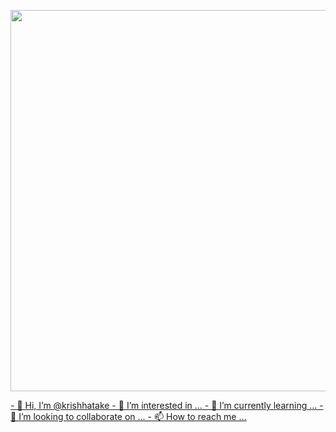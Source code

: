<p align="center">
   <a href="https://github.com/krshhatake">
    <img src="https://i.ibb.co/tMqfS6B/20220818-170839.jpg" width="610">
     
</p>
- 👋 Hi, I’m @krishhatake
- 👀 I’m interested in ...
- 🌱 I’m currently learning ...
- 💞️ I’m looking to collaborate on ...
- 📫 How to reach me ...

<!---
krishhatake/krishhatake is a ✨ special ✨ repository because its `README.md` (this file) appears on your GitHub profile.
You can click the Preview link to take a look at your changes.
--->

